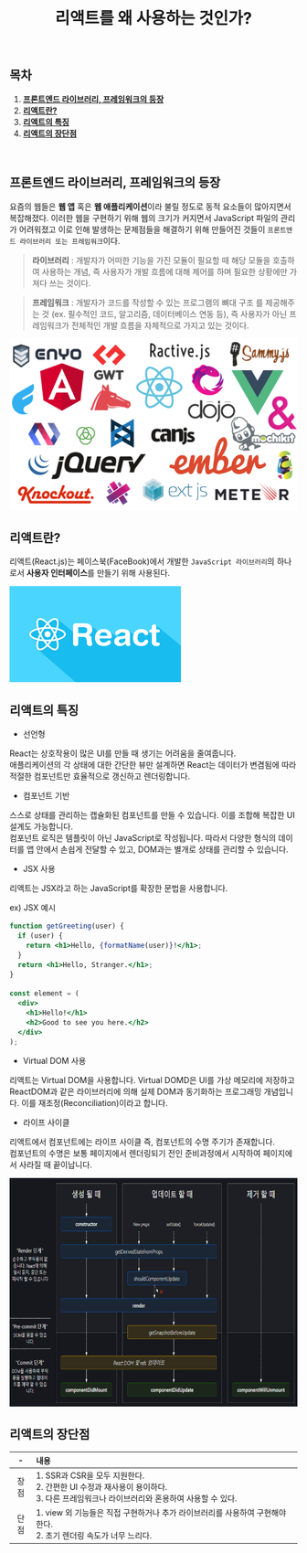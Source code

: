 <div align="center">
  <br />
  <h1>리액트를 왜 사용하는 것인가?</h1>
  <br />
</div>

## 목차

1. [**프론트엔드 라이브러리, 프레임워크의 등장**](#1)
2. [**리액트란?**](#2)
3. [**리액트의 특징**](#3)
4. [**리액트의 장단점**](#4)

<br />

<div id="1"></div>

## 프론트엔드 라이브러리, 프레임워크의 등장

요즘의 웹들은 **웹 앱** 혹은 **웹 애플리케이션**이라 불릴 정도로 동적 요소들이 많아지면서 복잡해졌다. 이러한 웹을 구현하기 위해 웹의 크기가 커지면서 JavaScript 파일의 관리가 어려워졌고 이로 인해 발생하는 문제점들을 해결하기 위해 만들어진 것들이 `프론트엔드 라이브러리 또는 프레임워크`이다.

> **라이브러리** : 개발자가 어떠한 기능을 가진 모듈이 필요할 때 해당 모듈을 호출하여 사용하는 개념, 즉 사용자가 개발 흐름에 대해 제어를 하며 필요한 상황에만 가져다 쓰는 것이다.

> **프레임워크** : 개발자가 코드를 작성할 수 있는 프로그램의 뼈대 구조 를 제공해주는 것 (ex. 필수적인 코드, 알고리즘, 데이터베이스 연동 등), 즉 사용자가 아닌 프레임워크가 전체적인 개발 흐름을 자체적으로 가지고 있는 것이다.

<img src="../images/web-front-frameworks.png" alt="프론트엔드 프레임워크" height="300px" />

<br />

<div id="2"></div>

## 리액트란?

리액트(React.js)는 페이스북(FaceBook)에서 개발한 `JavaScript 라이브러리`의 하나로서 **사용자 인터페이스**를 만들기 위해 사용된다.

<img src="../images/react.png" alt="리액트" />

<br />

<div id="3"></div>

## 리액트의 특징

- 선언형

React는 상호작용이 많은 UI를 만들 때 생기는 어려움을 줄여줍니다.  
애플리케이션의 각 상태에 대한 간단한 뷰만 설계하면 React는 데이터가 변겸됨에 따라 적절한 컴포넌트만 효율적으로 갱신하고 렌더링합니다.

- 컴포넌트 기반

스스로 상태를 관리하는 캡슐화된 컴포넌트를 만들 수 있습니다. 이를 조합해 복잡한 UI 설계도 가능합니다.  
컴포넌트 로직은 템플릿이 아닌 JavaScript로 작성됩니다. 따라서 다양한 형식의 데이터를 앱 안에서 손쉽게 전달할 수 있고, DOM과는 별개로 상태를 관리할 수 있습니다.

- JSX 사용

리액트는 JSX라고 하는 JavaScript를 확장한 문법을 사용합니다.

ex) JSX 예시

```jsx
function getGreeting(user) {
  if (user) {
    return <h1>Hello, {formatName(user)}!</h1>;
  }
  return <h1>Hello, Stranger.</h1>;
}

const element = (
  <div>
    <h1>Hello!</h1>
    <h2>Good to see you here.</h2>
  </div>
);
```

- Virtual DOM 사용

리액트는 Virtual DOM을 사용합니다. Virtual DOMD은 UI를 가상 메모리에 저장하고 ReactDOM과 같은 라이브러리에 의해 실제 DOM과 동기화하는 프로그래밍 개념입니다. 이를 재조정(Reconciliation)이라고 합니다.

- 라이프 사이클

리액트에서 컴포넌트에는 라이프 사이클 즉, 컴포넌트의 수명 주기가 존재합니다.  
컴포넌트의 수명은 보통 페이지에서 렌더링되기 전인 준비과정에서 시작하여 페이지에서 사라질 때 끝이납니다.

<img src = "../images/lifecycle.png" alt="라이프 사이클" height="400px" />

<br />

<div id="4"></div>

## 리액트의 장단점

|  -   | 내용                                                                                                                                      |
| :--: | :---------------------------------------------------------------------------------------------------------------------------------------- |
| 장점 | 1. SSR과 CSR을 모두 지원한다.<br />2. 간편한 UI 수정과 재사용이 용이하다.<br />3. 다른 프레임워크나 라이브러리와 혼용하여 사용할 수 있다. |
| 단점 | 1. view 외 기능들은 직접 구현하거나 추가 라이브러리를 사용하여 구현해야 한다.<br />2. 초기 렌더링 속도가 너무 느리다.                     |
